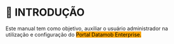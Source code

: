 # 📑 INTRODUÇÃO

Este manual tem como objetivo, auxiliar o usuário administrador na utilização e configuração do  <mark style="background-color:orange;">Portal Datamob Enterprise.</mark>
